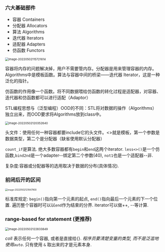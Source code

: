 ### 六大基础部件

* 容器 Containers
* 分配器 Allocators
* 算法 Algorithms
* 迭代器 Iterators
* 适配器 Adapters
* 仿函数 Functors

<img src="https://michael-picgo.obs.cn-east-3.myhuaweicloud.com/image-20220502115721614.png" alt="image-20220502115721614" style="zoom:67%;" />

容器将内存的问题解决掉，用户不需要管内存。分配器是用来管理容器的内存。Algorithms中是模板函数。算法与容器中间的桥梁——迭代器 Iterator，这是一种泛化的指针。

仿函数的作用像一个函数。将不同数据喂给仿函数的转化过程是适配器，对容器、迭代器和仿函数都可以进行适配（Adaptor）

STL编程思想与（泛型编程）OOD的不同：STL将对数据的操作（Algorithms）独立出来，而OOD要求将Algorithms放到class中。

<img src="https://michael-picgo.obs.cn-east-3.myhuaweicloud.com/image-20220502120352640.png" alt="image-20220502120352640" style="zoom:67%;" />

头文件：使用任何一种容器都要include它的头文件。<>就是模板，第一个参数是数据类型，第二个是分配器（缺省使用默认分配器）

`count_if`是算法. 绝大多数容器都有`begin`和`end`这两个iterator. `less<>()`是一个仿函数,`bind2nd`是一个adapter--绑定第二个参数(40), `not1`也是一个适配器--非. 

复杂度:容器或分配器等的选用取决于数据的分布(具体情况). 

### 前闭后开的区间

<img src="https://michael-picgo.obs.cn-east-3.myhuaweicloud.com/image-20220502121847900.png" alt="image-20220502121847900" style="zoom:50%;" />

标准库规定: `begin()`指向第一个元素的起点, `end()`指向最后一个元素的下一个位置. 遍历整个容器时可以以`end`作为结束的分界. iterator可以做++, --等计算.

 ### range-based for statement (更推荐)

<img src="https://michael-picgo.obs.cn-east-3.myhuaweicloud.com/image-20220502122833849.png" alt="image-20220502122833849" style="zoom: 67%;" />

*coll* 表示任何一个容器, 或者是直接给{}. *程序员要清楚变量的类型, 而不是泛滥地使用`auto`*. 只有使用 `&` 取出来的才是元素本身.

